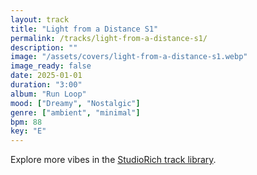 ```yaml
---
layout: track
title: "Light from a Distance S1"
permalink: /tracks/light-from-a-distance-s1/
description: ""
image: "/assets/covers/light-from-a-distance-s1.webp"
image_ready: false
date: 2025-01-01
duration: "3:00"
album: "Run Loop"
mood: ["Dreamy", "Nostalgic"]
genre: ["ambient", "minimal"]
bpm: 88
key: "E"
---
```


Explore more vibes in the [StudioRich track library](/tracks/).
